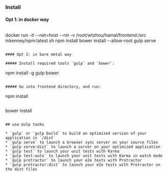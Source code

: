 ### Install

#### Opt 1: in docker way

>```bash
docker run -it --net=host --rm -v /root/wtzhou/hamal/frontend:/src  mkenney/npm:latest sh
npm install
bower install --allow-root
gulp serve
```

#### Opt 2: in bare metal way

##### Install required tools `gulp` and `bower`:
```
npm install -g gulp bower
```

##### Go into frontend directory, and run:
```
npm install
```

```
bower install
```

## use Gulp tasks

* `gulp` or `gulp build` to build an optimized version of your application in `/dist`
* `gulp serve` to launch a browser sync server on your source files
* `gulp serve:dist` to launch a server on your optimized application
* `gulp test` to launch your unit tests with Karma
* `gulp test:auto` to launch your unit tests with Karma in watch mode
* `gulp protractor` to launch your e2e tests with Protractor
* `gulp protractor:dist` to launch your e2e tests with Protractor on the dist files
